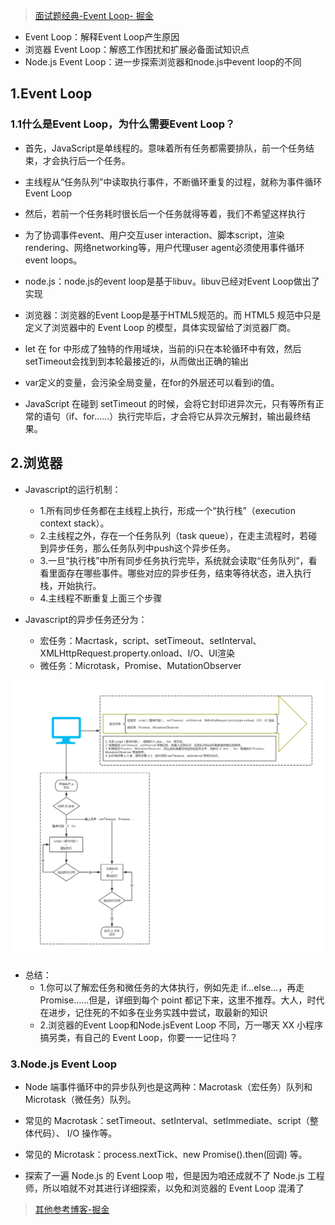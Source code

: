 > [面试题经典-Event Loop- 掘金](https://juejin.im/post/6844904021296316429)

- Event Loop：解释Event Loop产生原因
- 浏览器 Event Loop：解惑工作困扰和扩展必备面试知识点
- Node.js Event Loop：进一步探索浏览器和node.js中event loop的不同


## 1.Event Loop

### 1.1什么是Event Loop，为什么需要Event Loop？
- 首先，JavaScript是单线程的。意味着所有任务都需要排队，前一个任务结束，才会执行后一个任务。

- 主线程从“任务队列”中读取执行事件，不断循环重复的过程，就称为事件循环Event Loop

- 然后，若前一个任务耗时很长后一个任务就得等着，我们不希望这样执行

- 为了协调事件event、用户交互user interaction、脚本script，渲染rendering、网络networking等，用户代理user agent必须使用事件循环event loops。

- node.js：node.js的event loop是基于libuv。libuv已经对Event Loop做出了实现
- 浏览器：浏览器的Event Loop是基于HTML5规范的。而 HTML5 规范中只是定义了浏览器中的 Event Loop 的模型，具体实现留给了浏览器厂商。

- let 在 for 中形成了独特的作用域块，当前的i只在本轮循环中有效，然后setTimeout会找到到本轮最接近的i，从而做出正确的输出

- var定义的变量，会污染全局变量，在for的外层还可以看到i的值。

- JavaScript 在碰到 setTimeout 的时候，会将它封印进异次元，只有等所有正常的语句（if、for……）执行完毕后，才会将它从异次元解封，输出最终结果。


## 2.浏览器

- Javascript的运行机制：
  - 1.所有同步任务都在主线程上执行，形成一个“执行栈”（execution context stack）。
  - 2.主线程之外，存在一个任务队列（task queue），在走主流程时，若碰到异步任务，那么任务队列中push这个异步任务。
  - 3.一旦“执行栈”中所有同步任务执行完毕，系统就会读取“任务队列”，看看里面存在哪些事件。哪些对应的异步任务，结束等待状态，进入执行栈，开始执行。
  - 4.主线程不断重复上面三个步骤

- Javascript的异步任务还分为：
  - 宏任务：Macrtask，script、setTimeout、setInterval、XMLHttpRequest.property.onload、I/O、UI渲染
  - 微任务：Microtask，Promise、MutationObserver

![event-loop-task](../img/evenloop-task.png)

- 总结：
  - 1.你可以了解宏任务和微任务的大体执行，例如先走 if...else...，再走 Promise……但是，详细到每个 point 都记下来，这里不推荐。大人，时代在进步，记住死的不如多在业务实践中尝试，取最新的知识
  - 2.浏览器的Event Loop和Node.jsEvent Loop 不同，万一哪天 XX 小程序搞另类，有自己的 Event Loop，你要一一记住吗？


### 3.Node.js Event Loop

- Node 端事件循环中的异步队列也是这两种：Macrotask（宏任务）队列和 Microtask（微任务）队列。

- 常见的 Macrotask：setTimeout、setInterval、setImmediate、script（整体代码）、 I/O 操作等。
- 常见的 Microtask：process.nextTick、new Promise().then(回调) 等。

- 探索了一遍 Node.js 的 Event Loop 啦，但是因为咱还成就不了 Node.js 工程师，所以咱就不对其进行详细探索，以免和浏览器的 Event Loop 混淆了

> [其他参考博客-掘金](https://juejin.im/post/6844903832762187783)
